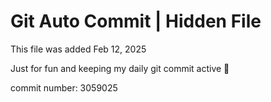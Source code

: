 # Git Auto Commit | Hidden File

This file was added Feb 12, 2025

Just for fun and keeping my daily git commit active 🤪

commit number: 3059025
